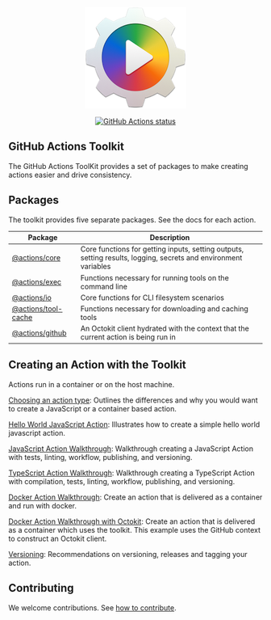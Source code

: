 
<p align="center">
  <img src="res/at-logo.png">
</p>

<p align="center">
  <a href="https://github.com/actions/toolkit"><img alt="GitHub Actions status" src="https://github.com/actions/toolkit/workflows/toolkit-unit-tests/badge.svg"></a>
</p>

## GitHub Actions Toolkit

The GitHub Actions ToolKit provides a set of packages to make creating actions easier and drive consistency.

## Packages

The toolkit provides five separate packages.   See the docs for each action.

| Package | Description |
| ------- | ----------- |
| [@actions/core](packages/core) | Core functions for getting inputs, setting outputs, setting results, logging, secrets and environment variables |
| [@actions/exec](packages/exec) | Functions necessary for running tools on the command line |
| [@actions/io](packages/io) | Core functions for CLI filesystem scenarios |
| [@actions/tool-cache](packages/tool-cache) | Functions necessary for downloading and caching tools |
| [@actions/github](packages/github) | An Octokit client hydrated with the context that the current action is being run in |

## Creating an Action with the Toolkit

Actions run in a container or on the host machine.

[Choosing an action type](docs/action-types.md): Outlines the differences and why you would want to create a JavaScript or a container based action.

[Hello World JavaScript Action](https://github.com/actions/hello-world-javascript-action): Illustrates how to create a simple hello world javascript action.

[JavaScript Action Walkthrough](https://github.com/actions/javascript-action): Walkthrough creating a JavaScript Action with tests, linting, workflow, publishing, and versioning.

[TypeScript Action Walkthrough](https://github.com/actions/typescript-action): Walkthrough creating a TypeScript Action with compilation, tests, linting, workflow, publishing, and versioning.

[Docker Action Walkthrough](docs/container-action.md): Create an action that is delivered as a container and run with docker.

[Docker Action Walkthrough with Octokit](docs/container-action-toolkit.md): Create an action that is delivered as a container which uses the toolkit.  This example uses the GitHub context to construct an Octokit client.

[Versioning](docs/action-versioning.md): Recommendations on versioning, releases and tagging your action.

## Contributing

We welcome contributions.  See [how to contribute](docs/contribute.md).
